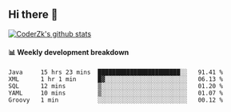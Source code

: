 ## Hi there 👋

[![CoderZk's github stats](https://github-readme-stats.vercel.app/api?username=zhoukuo123&show_icons=true&count_private=true)](https://github.com/anuraghazra/github-readme-stats)

#### :bar_chart: Weekly development breakdown

<!--START_SECTION:waka-->
```text
Java     15 hrs 23 mins  ███████████████████████░░   91.41 % 
XML      1 hr 1 min      █▓░░░░░░░░░░░░░░░░░░░░░░░   06.13 % 
SQL      12 mins         ▒░░░░░░░░░░░░░░░░░░░░░░░░   01.20 % 
YAML     10 mins         ▒░░░░░░░░░░░░░░░░░░░░░░░░   01.07 % 
Groovy   1 min           ░░░░░░░░░░░░░░░░░░░░░░░░░   00.12 % 
```
<!--END_SECTION:waka-->
